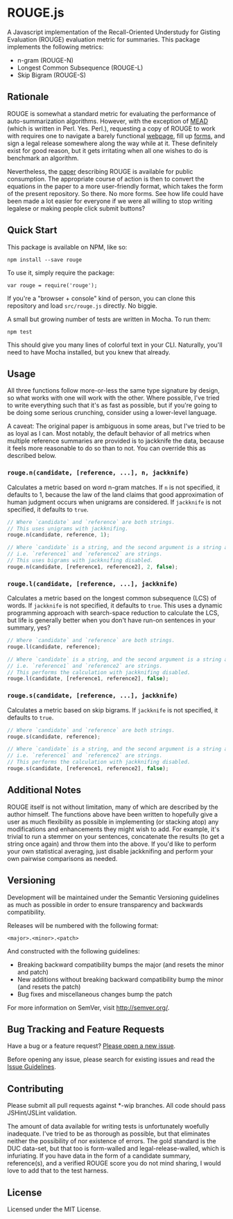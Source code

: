 ROUGE.js
=====

A Javascript implementation of the Recall-Oriented Understudy for Gisting Evaluation (ROUGE) evaluation metric for summaries. This package implements the following metrics:

- n-gram (ROUGE-N)
- Longest Common Subsequence (ROUGE-L)
- Skip Bigram (ROUGE-S)

## Rationale
ROUGE is somewhat a standard metric for evaluating the performance of auto-summarization algorithms. However, with the exception of [MEAD](http://www.summarization.com/mead/) (which is written in Perl. Yes. Perl.), requesting a copy of ROUGE to work with requires one to navigate a barely functional [webpage](http://www.isi.edu/licensed-sw/see/rouge/), fill up [forms](http://www.berouge.com/Pages/DownloadROUGE.aspx), and sign a legal release somewhere along the way while at it. These definitely exist for good reason, but it gets irritating when all one wishes to do is benchmark an algorithm.

Nevertheless, the [paper](http://www.aclweb.org/anthology/W04-1013) describing ROUGE is available for public consumption. The appropriate course of action is then to convert the equations in the paper to a more user-friendly format, which takes the form of the present repository. So there. No more forms. See how life could have been made a lot easier for everyone if we were all willing to stop writing legalese or making people click submit buttons?

## Quick Start
This package is available on NPM, like so:
```shell
npm install --save rouge
```
To use it, simply require the package:
```
var rouge = require('rouge');
```
If you're a "browser + console" kind of person, you can clone this repository and load ``src/rouge.js`` directly. No biggie.

A small but growing number of tests are written in Mocha. To run them:
```shell
npm test
```
This should give you many lines of colorful text in your CLI. Naturally, you'll need to have Mocha installed, but you knew that already.

## Usage
All three functions follow more-or-less the same type signature by design, so what works with one will work with the other. Where possible, I've tried to write everything such that it's as fast as possible, but if you're going to be doing some serious crunching, consider using a lower-level language.

A caveat: The original paper is ambiguous in some areas, but I've tried to be as loyal as I can. Most notably, the default behavior of all metrics when multiple reference summaries are provided is to jackknife the data, because it feels more reasonable to do so than to not. You can override this as described below.

### ``rouge.n(candidate, [reference, ...], n, jackknife)``
Calculates a metric based on word n-gram matches. If ``n`` is not specified, it defaults to 1, because the law of the land claims that good approximation of human judgment occurs when unigrams are considered. If ``jackknife`` is not specified, it defaults to ``true``.

```js
// Where `candidate` and `reference` are both strings. 
// This uses unigrams with jackknifing.
rouge.n(candidate, reference, 1);

// Where `candidate` is a string, and the second argument is a string array, 
// i.e. `reference1` and `reference2` are strings. 
// This uses bigrams with jackknifing disabled.
rouge.n(candidate, [reference1, reference2], 2, false);
```

### ``rouge.l(candidate, [reference, ...], jackknife)``
Calculates a metric based on the longest common subsequence (LCS) of words. If ``jackknife`` is not specified, it defaults to ``true``. This uses a dynamic programming approach with search-space reduction to calculate the LCS, but life is generally better when you don't have run-on sentences in your summary, yes?

```js
// Where `candidate` and `reference` are both strings.
rouge.l(candidate, reference);

// Where `candidate` is a string, and the second argument is a string array, 
// i.e. `reference1` and `reference2` are strings. 
// This performs the calculation with jackknifing disabled.
rouge.l(candidate, [reference1, reference2], false);
```

### ``rouge.s(candidate, [reference, ...], jackknife)``
Calculates a metric based on skip bigrams. If ``jackknife`` is not specified, it defaults to ``true``.

```js
// Where `candidate` and `reference` are both strings.
rouge.s(candidate, reference);

// Where `candidate` is a string, and the second argument is a string array, 
// i.e. `reference1` and `reference2` are strings.
// This performs the calculation with jackknifing disabled.
rouge.s(candidate, [reference1, reference2], false);
```

## Additional Notes
ROUGE itself is not without limitation, many of which are described by the author himself. The functions above have been written to hopefully give a user as much flexibility as possible in implementing (or stacking atop) any modifications and enhancements they might wish to add. For example, it's trivial to run a stemmer on your sentences, concatenate the results (to get a string once again) and throw them into the above. If you'd like to perform your own statistical averaging, just disable jackknifing and perform your own pairwise comparisons as needed.

## Versioning

Development will be maintained under the Semantic Versioning guidelines as much as possible in order to ensure transparency and backwards compatibility.

Releases will be numbered with the following format:

`<major>.<minor>.<patch>`

And constructed with the following guidelines:

+ Breaking backward compatibility bumps the major (and resets the minor and patch)
+ New additions without breaking backward compatibility bump the minor (and resets the patch)
+ Bug fixes and miscellaneous changes bump the patch

For more information on SemVer, visit http://semver.org/.

## Bug Tracking and Feature Requests

Have a bug or a feature request? [Please open a new issue](https://github.com/kenlimmj/rouge/issues).

Before opening any issue, please search for existing issues and read the [Issue Guidelines](CONTRIBUTING.md). 

## Contributing

Please submit all pull requests against *-wip branches. All code should pass JSHint/JSLint validation.

The amount of data available for writing tests is unfortunately woefully inadequate. I've tried to be as thorough as possible, but that eliminates neither the possibility of nor existence of errors. The gold standard is the DUC data-set, but that too is form-walled and legal-release-walled, which is infuriating. If you have data in the form of a candidate summary, reference(s), and a verified ROUGE score you do not mind sharing, I would love to add that to the test harness. 

## License
Licensed under the MIT License. 

